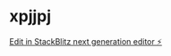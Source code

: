# xpjjpj

[Edit in StackBlitz next generation editor ⚡️](https://stackblitz.com/~/github.com/lukaszprus/xpjjpj)
